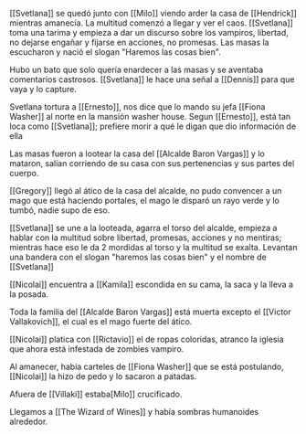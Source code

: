 [[Svetlana]] se quedó junto con [[Milo]] viendo arder la casa de [[Hendrick]] mientras amanecía.
La multitud comenzó a llegar y ver el caos.
[[Svetlana]] toma una tarima y empieza a dar un discurso sobre los vampiros, libertad, no dejarse engañar y fijarse en acciones, no promesas.
Las masas la escucharon y nació el slogan "Haremos las cosas bien".

Hubo un bato que solo quería enardecer a las masas y se aventaba comentarios castrosos.
[[Svetlana]] le hace una señal a [[Dennis]] para que vaya y lo capture.

Svetlana tortura a [[Ernesto]], nos dice que lo mando su jefa [[Fiona Washer]] al norte en la mansión washer house.
Segun [[Ernesto]], está tan loca como [[Svetlana]]; prefiere morir a qué le digan que dio información de ella

Las masas fueron a lootear la casa del [[Alcalde Baron Vargas]] y lo mataron, salían corriendo de su casa con sus pertenencias y sus partes del cuerpo.

[[Gregory]] llegó al ático de la casa del alcalde, no pudo convencer a un mago que está haciendo portales, el mago le disparó un rayo verde y lo tumbó, nadie supo de eso.

[[Svetlana]] se une a la looteada, agarra el torso del alcalde, empieza a hablar con la multitud sobre libertad, promesas, acciones y no mentiras; mientras hace eso le da 2 mordidas al torso y la multitud se exalta.
Levantan una bandera con el slogan "haremos las cosas bien" y el nombre de [[Svetlana]]

[[Nicolai]] encuentra a [[Kamila]] escondida en su cama, la saca y la lleva a la posada.

Toda la familia del [[Alcalde Baron Vargas]] está muerta excepto el [[Victor Vallakovich]], el cual es el mago fuerte del ático.

[[Nicolai]] platica con [[Rictavio]] el de ropas coloridas, atranco la iglesia que ahora está infestada de zombies vampiro.

Al amanecer, había carteles de [[Fiona Washer]] que se está postulando, [[Nicolai]] la hizo de pedo y lo sacaron a patadas.

Afuera de [[Villaki]] estaba[Milo]] crucificado.

Llegamos a [[The Wizard of Wines]] y había sombras humanoides alrededor.

